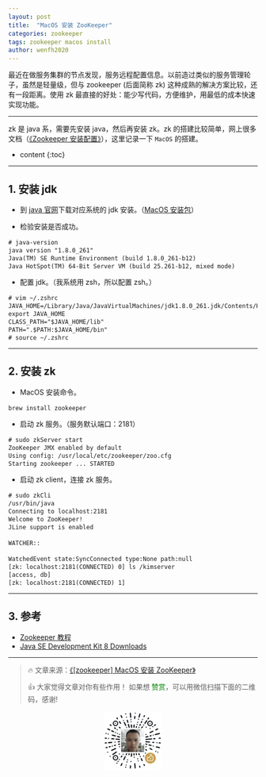 ```yaml
---
layout: post
title:  "MacOS 安装 ZooKeeper"
categories: zookeeper
tags: zookeeper macos install
author: wenfh2020
---
```


最近在做服务集群的节点发现，服务远程配置信息。以前造过类似的服务管理轮子，虽然是轻量级，但与 zookeeper (后面简称 zk) 这种成熟的解决方案比较，还有一段距离。使用 zk 最直接的好处：能少写代码，方便维护，用最低的成本快速实现功能。

---

zk 是 java 系，需要先安装 java，然后再安装 zk。zk 的搭建比较简单，网上很多文档（[《Zookeeper 安装配置》](https://www.runoob.com/w3cnote/zookeeper-setup.html)），这里记录一下 `MacOS` 的搭建。



* content
{:toc}

---

## 1. 安装 jdk

* 到 [java 官网](https://www.oracle.com/java/technologies/javase/javase-jdk8-downloads.html)下载对应系统的 jdk 安装。（[MacOS 安装包](https://download.oracle.com/otn/java/jdk/8u261-b12/a4634525489241b9a9e1aa73d9e118e6/jdk-8u261-macosx-x64.dmg?AuthParam=1602481348_7c31337aa7bdd8edc735b7f63fb2b1e7)）

* 检验安装是否成功。

```shell
# java-version
java version "1.8.0_261"
Java(TM) SE Runtime Environment (build 1.8.0_261-b12)
Java HotSpot(TM) 64-Bit Server VM (build 25.261-b12, mixed mode)
```

* 配置 jdk。（我系统用 zsh，所以配置 zsh。）

```shell
# vim ~/.zshrc
JAVA_HOME=/Library/Java/JavaVirtualMachines/jdk1.8.0_261.jdk/Contents/Home
export JAVA_HOME
CLASS_PATH="$JAVA_HOME/lib"
PATH=".$PATH:$JAVA_HOME/bin"
# source ~/.zshrc
```

---

## 2. 安装 zk

* MacOS 安装命令。

```shell
brew install zookeeper
```

* 启动 zk 服务。（服务默认端口：2181）

```shell
# sudo zkServer start
ZooKeeper JMX enabled by default
Using config: /usr/local/etc/zookeeper/zoo.cfg
Starting zookeeper ... STARTED  
```

* 启动 zk client，连接 zk 服务。

```shell
# sudo zkCli
/usr/bin/java
Connecting to localhost:2181
Welcome to ZooKeeper!
JLine support is enabled

WATCHER::

WatchedEvent state:SyncConnected type:None path:null
[zk: localhost:2181(CONNECTED) 0] ls /kimserver
[access, db]
[zk: localhost:2181(CONNECTED) 1]
```

---

## 3. 参考

* [Zookeeper 教程](https://www.runoob.com/w3cnote/zookeeper-tutorial.html)
* [Java SE Development Kit 8 Downloads](https://www.oracle.com/java/technologies/javase/javase-jdk8-downloads.html)

---

> 🔥 文章来源：[《[zookeeper] MacOS 安装 ZooKeeper》](https://wenfh2020.com/2020/10/14/zookeeper-macos-install/)
>
> 👍 大家觉得文章对你有些作用！ 如果想 <font color=green>赞赏</font>，可以用微信扫描下面的二维码，感谢!
<div align=center><img src="/images/2020-08-06-15-49-47.png" width="120"/></div>

